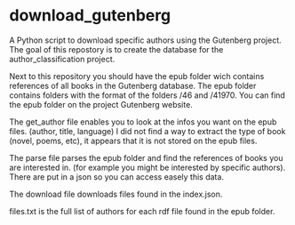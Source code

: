 # download_gutenberg

A Python script to download specific authors using the Gutenberg project.
The goal of this repostory is to create the database for the author_classification project.

Next to this repository you should have the epub folder wich contains references of all books in the Gutenberg database.
The epub folder contains folders with the format of the folders /46 and /41970. You can find the epub folder on the project Gutenberg website.

The get_author file enables you to look at the infos you want on the epub files. (author, title, language)
I did not find a way to extract the type of book (novel, poems, etc), it appears that it is not stored on the epub files.

The parse file parses the epub folder and find the references of books you are interested in. (for example you might be interested by specific authors). There are put in a json so you can access easely this data.

The download file downloads files found in the index.json.

files.txt is the full list of authors for each rdf file found in the epub folder.


